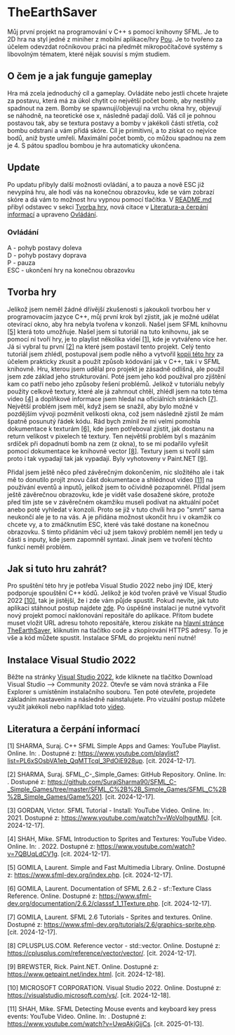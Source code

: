 # TheEarthSaver
Můj první projekt na programování v C++ s pomocí knihovny SFML. Je to 2D hra na styl jedné z miniher z mobilní aplikace/hry [Pou](https://play.google.com/store/apps/details?id=me.pou.app&hl=cs). Je to tvořeno za účelem odevzdat ročníkovou práci na předmět mikropočítačové systémy s libovolným tématem, které nějak souvisí s mým studiem.

## O čem je a jak funguje gameplay
Hra má zcela jednoduchý cíl a gameplay. Ovládáte nebo jestli chcete hrajete za postavu, která má za úkol chytit co největší počet bomb, aby nestihly spadnout na zem. Bomby se spawnují/objevují na vrchu okna hry, objevují se náhodně, na teoretické ose x, následně padají dolů. Váš cíl je pohnou postavou tak, aby se textura postavy a bomby v jakékoli části střetla, což bombu odstraní a vám přidá skóre. Cíl je primitivní, a to získat co nejvíce bodů, aniž byste umřeli. Maximální počet bomb, co můžou spadnou na zem je 4. S pátou spadlou bombou je hra automaticky ukončena.

## Update
Po updatu přibyly další možnosti ovládání, a to pauza a nově ESC již nevypíná hru, ale hodí vás na konečnou obrazovku, kde se vám zobrazí skóre a dá vám to možnost hru vypnou pomocí tlačítka. V [README.md](https://github.com/matesim/TheEarthSaver/blob/master/README.md) přibyl odstavec v sekci [Tvorba hry](#Tvorba-hry), nová citace v [Literatura-a čerpání informací](#Literatura-a-čerpání-informací) a upraveno [Ovládání](#Ovládání).

### Ovládání
A - pohyb postavy doleva <br/>
D - pohyb postavy doprava <br/>
P - pauza <br/>
ESC - ukončení hry na konečnou obrazovku <br/>

## Tvorba hry
Jelikož jsem neměl žádné dřívější zkušenosti s jakoukoli tvorbou her v programovacím jazyce C++, můj první krok byl zjistit, jak je možné udělat otevírací okno, aby hra nebyla tvořena v konzoli. Našel jsem SFML knihovnu [[5]](#Literatura-a-čerpání-informací) která toto umožňuje. Našel jsem si tutoriál na tuto knihovnu, jak se pomocí ní tvoří hry, je to playlist několika videí [[1]](#Literatura-a-čerpání-informací), kde je vytvářeno více her. Já si vybral tu první [[2]](#Literatura-a-čerpání-informací) na které jsem postavil tento projekt. Celý tento tutoriál jsem zhlédl, postupoval jsem podle něho a vytvořil [kopii této hry](https://github.com/matesim/SimplFirstGame) za účelem prakticky zkusit a použít způsob kódování jak v C++, tak i v SFML knihovně. Hru, kterou jsem udělal pro projekt je zásadně odlišná, ale použil jsem zde základ jeho strukturování. Poté jsem jeho kód používal pro zjištění kam co patří nebo jeho způsoby řešení problémů. Jelikož v tutoriálu nebyly použity celkově textury, které ale já zahrnout chtěl, zhlédl jsem na toto téma video [[4]](#Literatura-a-čerpání-informací) a doplňkové informace jsem hledal na oficiálních stránkách [[7]](#Literatura-a-čerpání-informací). Největší problém jsem měl, když jsem se snažil, aby bylo možné v pozdějším vývoji pozměnit velikosti okna, což jsem následně zjistil že mám špatně posunutý řádek kódu. Rád bych zmínil že mi velmi pomohla dokumentace k texturám [[6]](#Literatura-a-čerpání-informací), kde jsem potřeboval zjistit, jak dostanu na return velikost v pixelech té textury. Ten největší problém byl s mazáním srdíček při dopadnutí bomb na zem (z okna), to se mi podařilo vyřešit pomocí dokumentace ke knihovně vector [[8]](#Literatura-a-čerpání-informací). Textury jsem si tvořil sám proto i tak vypadají tak jak vypadají. Byly vyhotoveny v Paint.NET [[9]](#Literatura-a-čerpání-informací).

Přidal jsem ještě něco před závěrečným dokončením, nic složitého ale i tak mě to donutilo projít znovu část dokumentace a shlédnout video [[11]](#Literatura-a-čerpání-informací) na používání eventů a inputů, jelikož jsem to očividně pozapomněl. Přidal jsem ještě závěrečnou obrazovku, kde je vidět vaše dosažené skóre, protože před tím jste se v závěrečném okamžiku museli podívat na aktuální počet anebo poté vyhledat v konzoli. Proto se již v tuto chvíli hra po "smrti" sama neukončí ale je to na vás. A je přidána možnost ukončit hru i v okamžik co chcete vy, a to zmáčknutím ESC, které vás také dostane na konečnou obrazovku. S tímto přidáním věcí už jsem takový problém neměl jen tedy u části s inputy, kde jsem zapomněl syntaxi. Jinak jsem ve tvoření těchto funkcí neměl problém.

## Jak si tuto hru zahrát?
Pro spuštění této hry je potřeba Visual Studio 2022 nebo jiný IDE, který podporuje spouštění C++ kódů. Jelikož je kód tvořen právě ve Visual Studio 2022 [[10]](#Literatura-a-čerpání-informací), tak je jistější, že i zde vám půjde spustit. Pokud nevíte, jak tuto aplikaci stáhnout postup najdete [zde](#Instalace-Visual-Studio-2022). Po úspěšné instalaci je nutné vytvořit nový projekt pomocí naklonování repositáře do aplikace. Přitom budete muset vložit URL adresu tohoto repositáře, kterou získáte na [hlavní stránce TheEarthSaver](https://github.com/matesim/TheEarthSaver), kliknutím na tlačítko code a zkopírování HTTPS adresy. To je vše a kód můžete spustit. Instalace SFML do projektu není nutné!

## Instalace Visual Studio 2022
Běžte na stránky [Visual Studio 2022](https://visualstudio.microsoft.com/vs/), kde kliknete na tlačítko Download Visual Studio --> Community 2022. Otevře se vám nová stránka a File Explorer s umístěním instalačního souboru. Ten poté otevřete, projedete základním nastavením a následně nainstalujete. Pro vizuální postup můžete využít jakékoli nebo například toto [video](https://www.youtube.com/watch?v=-B7GObvvems).

## Literatura a čerpání informací
[1] SHARMA, Suraj. C++ SFML Simple Apps and Games: YouTube Playlist. Online. In: . Dostupné z: https://www.youtube.com/playlist?list=PL6xSOsbVA1eb_QqMTTcql_3PdOiE928up. [cit. 2024-12-17].

[2] SHARMA, Suraj. SFML_C-_Simple_Games: GitHub Repository. Online. In: . Dostupné z: https://github.com/SurajSharma90/SFML_C-_Simple_Games/tree/master/SFML_C%2B%2B_Simple_Games/SFML_C%2B%2B_Simple_Games/Game%201. [cit. 2024-12-17].

[3] GORDAN, Victor. SFML Tutorial - Install: YouTube Video. Online. In: . 2021. Dostupné z: https://www.youtube.com/watch?v=WoVoIhgutMU. [cit. 2024-12-17].

[4] SHAH, Mike. SFML Introduction to Sprites and Textures: YouTube Video. Online. In: . 2022. Dostupné z: https://www.youtube.com/watch?v=7QBUqLdCV1g. [cit. 2024-12-17].

[5] GOMILA, Laurent. Simple and Fast Multimedia Library. Online. Dostupné z: https://www.sfml-dev.org/index.php. [cit. 2024-12-17].

[6] GOMILA, Laurent. Documentation of SFML 2.6.2 - sf::Texture Class Reference. Online. Dostupné z: https://www.sfml-dev.org/documentation/2.6.2/classsf_1_1Texture.php. [cit. 2024-12-17].

[7] GOMILA, Laurent. SFML 2.6 Tutorials - Sprites and textures. Online. Dostupné z: https://www.sfml-dev.org/tutorials/2.6/graphics-sprite.php. [cit. 2024-12-17].

[8] CPLUSPLUS.COM. Reference <vector> vector - std::vector. Online. Dostupné z: https://cplusplus.com/reference/vector/vector/. [cit. 2024-12-17].

[9] BREWSTER, Rick. Paint.NET. Online. Dostupné z: https://www.getpaint.net/index.html. [cit. 2024-12-18].

[10] MICROSOFT CORPORATION. Visual Studio 2022. Online. Dostupné z: https://visualstudio.microsoft.com/vs/. [cit. 2024-12-18].

[11] SHAH, Mike. SFML Detecting Mouse events and keyboard key press events: YouTube Video. Online. In: . Dostupné z: https://www.youtube.com/watch?v=UwqAkjGjjCs. [cit. 2025-01-13].
